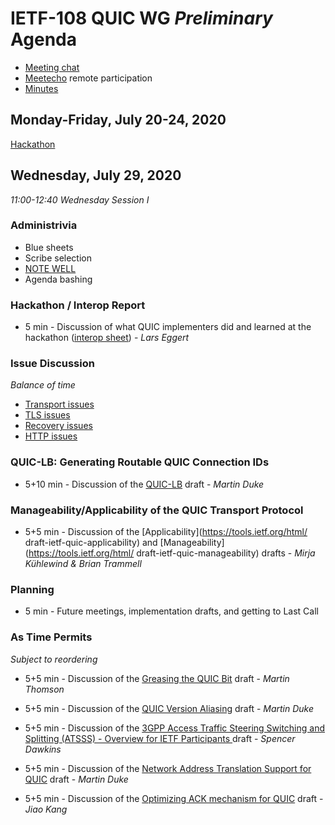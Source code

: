 # IETF-108 QUIC WG *Preliminary* Agenda

* [Meeting chat](xmpp:quic@jabber.ietf.org?join)
* [Meetecho](http://www.meetecho.com/ietf108/quic) remote participation
* [Minutes](https://etherpad.ietf.org/p/notes-ietf-108-quic)


## Monday-Friday, July 20-24, 2020

[Hackathon](https://trac.ietf.org/trac/ietf/meeting/wiki/108hackathon)


## Wednesday, July 29, 2020

*11:00-12:40	Wednesday Session I*


### Administrivia

* Blue sheets
* Scribe selection
* [NOTE WELL](https://www.ietf.org/about/note-well.html)
* Agenda bashing


### Hackathon / Interop Report

* 5 min - Discussion of what QUIC implementers did and learned at the hackathon ([interop sheet](https://docs.google.com/spreadsheets/d/1D0tW89vOoaScs3IY9RGC0UesWGAwE6xyLk0l4JtvTVg/edit#gid=1268516408)) - *Lars Eggert*


### Issue Discussion

*Balance of time*

* [Transport issues](https://github.com/quicwg/base-drafts/issues?utf8=✓&q=is%3Aissue%20is%3Aopen%20label%3A-transport%20label%3Adesign)
* [TLS issues](https://github.com/quicwg/base-drafts/issues?utf8=✓&q=is%3Aissue%20is%3Aopen%20label%3A-tls%20label%3Adesign)
* [Recovery issues](https://github.com/quicwg/base-drafts/issues?utf8=✓&q=is%3Aissue%20is%3Aopen%20label%3A-recovery%20label%3Adesign)
* [HTTP issues](https://github.com/quicwg/base-drafts/issues?utf8=✓&q=is%3Aissue+is%3Aopen+label%3A-http+label%3Adesign+)


### QUIC-LB: Generating Routable QUIC Connection IDs

* 5+10 min - Discussion of the [QUIC-LB](https://tools.ietf.org/html/draft-ietf-quic-load-balancers) draft - *Martin Duke* 

### Manageability/Applicability of the QUIC Transport Protocol

* 5+5 min - Discussion of the [Applicability](https://tools.ietf.org/html/
draft-ietf-quic-applicability) and [Manageability](https://tools.ietf.org/html/
draft-ietf-quic-manageability) drafts - *Mirja Kühlewind & Brian Trammell* 

### Planning

* 5 min - Future meetings, implementation drafts, and getting to Last Call


### As Time Permits

*Subject to reordering*

* 5+5 min - Discussion of the [Greasing the QUIC Bit](https://tools.ietf.org/html/draft-thomson-quic-bit-grease) draft - *Martin Thomson* 

* 5+5 min - Discussion of the [QUIC Version Aliasing](https://tools.ietf.org/html/draft-duke-quic-version-aliasing) draft - *Martin Duke* 

* 5+5 min - Discussion of the [3GPP Access Traffic Steering Switching and Splitting (ATSSS) - Overview for IETF Participants
](https://tools.ietf.org/html//draft-bonaventure-quic-atsss-overview) draft - *Spencer Dawkins* 

* 5+5 min - Discussion of the [Network Address Translation Support for QUIC](https://tools.ietf.org/html/draft-duke-quic-natsupp) draft - *Martin Duke* 

* 5+5 min - Discussion of the [Optimizing ACK mechanism for QUIC](https://tools.ietf.org/html/draft-li-quic-optimizing-ack-in-wlan) draft - *Jiao Kang* 


